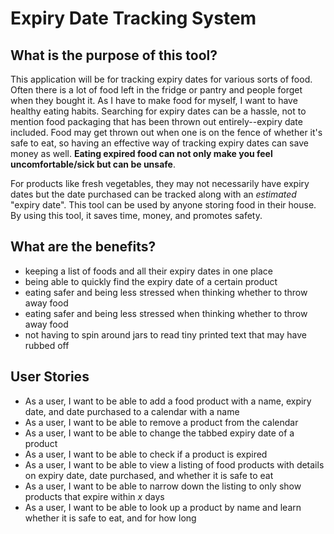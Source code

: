 # Expiry Date Tracking System
## What is the purpose of this tool?
This application will be for tracking expiry dates for various sorts of food. Often there is a lot of food left in the fridge or pantry and people forget when they bought it. As I have to make food for myself, I want to have healthy eating habits. Searching for expiry dates can be a hassle, not to mention food packaging that has been thrown out entirely--expiry date included. Food may get thrown out when one is on the fence of whether it's safe to eat, so having an effective way of tracking expiry dates can save money as well. **Eating expired food can not only make you feel uncomfortable/sick but can be unsafe**.

For products like fresh vegetables, they may not necessarily have expiry dates but the date purchased can be tracked along with an _estimated_ "expiry date". This tool can be used by anyone storing food in their house. By using this tool, it saves time, money, and promotes safety.

## What are the benefits?
- keeping a list of foods and all their expiry dates in one place
- being able to quickly find the expiry date of a certain product
- eating safer and being less stressed when thinking whether to throw away food
- eating safer and being less stressed when thinking whether to throw away food
- not having to spin around jars to read tiny printed text that may have rubbed off

## User Stories
- As a user, I want to be able to add a food product with a name, expiry date, and date purchased to a calendar with a name
- As a user, I want to be able to remove a product from the calendar
- As a user, I want to be able to change the tabbed expiry date of a product
- As a user, I want to be able to check if a product is expired
- As a user, I want to be able to view a listing of food products with details on expiry date, date purchased, and whether it is safe to eat
- As a user, I want to be able to narrow down the listing to only show products that expire within _x_ days
- As a user, I want to be able to look up a product by name and learn whether it is safe to eat, and for how long